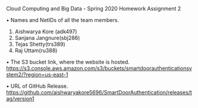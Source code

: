 Cloud Computing and Big Data - Spring 2020
Homework Assignment 2

• Names and NetIDs of all the team members. 

1. Aishwarya Kore (adk497) 
2. Sanjana Jangnure(sbj286) 
3. Tejas Shetty(trs389) 
4. Raj Uttam(ru388) 

• The S3 bucket link, where the website is hosted. 
https://s3.console.aws.amazon.com/s3/buckets/smartdoorauthenticationsystem2/?region=us-east-1

• URL of GitHub Release. 
https://github.com/aishwaryakore5696/SmartDoorAuthentication/releases/tag/version1


